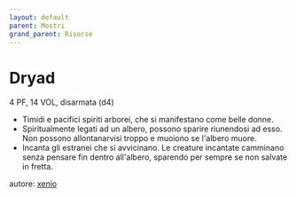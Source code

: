 ```yaml
---
layout: default
parent: Mostri
grand_parent: Risorse
---
```


# Dryad
4 PF, 14 VOL, disarmata (d4) 
- Timidi e pacifici spiriti arborei, che si manifestano come belle donne.
- Spiritualmente legati ad un albero, possono sparire riunendosi ad esso. Non possono allontanarvisi troppo e muoiono se l'albero muore.
- Incanta gli estranei che si avvicinano. Le creature incantate camminano senza pensare fin dentro all'albero, sparendo per sempre se non salvate in fretta.

autore: [xenio](https://xenioinabottle.blogspot.com)
